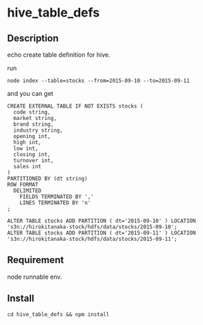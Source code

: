 # hive_table_defs

## Description
echo create table definition for hive.

run

```
node index --table=stocks --from=2015-09-10 --to=2015-09-11
```

and you can get

```
CREATE EXTERNAL TABLE IF NOT EXISTS stocks (
  code string,
  market string,
  brand string,
  industry string,
  opening int,
  high int,
  low int,
  closing int,
  turnover int,
  sales int
)
PARTITIONED BY (dt string)
ROW FORMAT
  DELIMITED
    FIELDS TERMINATED BY ','
    LINES TERMINATED BY 'n'
;
   
ALTER TABLE stocks ADD PARTITION ( dt='2015-09-10' ) LOCATION 's3n://hirokitanaka-stock/hdfs/data/stocks/2015-09-10';
ALTER TABLE stocks ADD PARTITION ( dt='2015-09-11' ) LOCATION 's3n://hirokitanaka-stock/hdfs/data/stocks/2015-09-11';
```


## Requirement

node runnable env.


## Install

```
cd hive_table_defs && npm install
```
